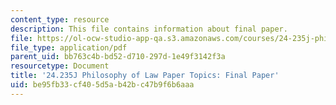 ```yaml
---
content_type: resource
description: This file contains information about final paper.
file: https://ol-ocw-studio-app-qa.s3.amazonaws.com/courses/24-235j-philosophy-of-law-spring-2012/be95fb33cf405d5ab42bc47b9f6b6aaa_MIT24_235JS12_Finalpaper.pdf
file_type: application/pdf
parent_uid: bb763c4b-bd52-d710-297d-1e49f3142f3a
resourcetype: Document
title: '24.235J Philosophy of Law Paper Topics: Final Paper'
uid: be95fb33-cf40-5d5a-b42b-c47b9f6b6aaa
---
```

